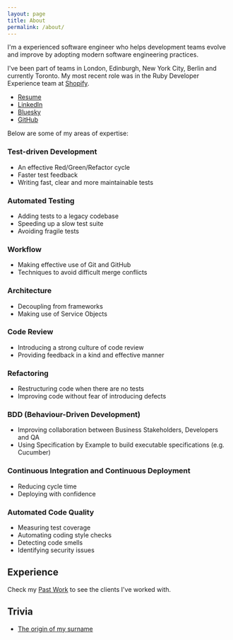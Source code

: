 ```yaml
---
layout: page
title: About
permalink: /about/
---
```


I'm a experienced software engineer who helps development teams evolve
and improve by adopting modern software engineering practices.

I've been part of teams in London, Edinburgh, New York City, Berlin and currently Toronto.
My most recent role was in the Ruby Developer Experience team at [Shopify].

* [Resume](https://www.andywaite.com/resume)
* [LinkedIn](https://www.linkedin.com/in/andyw8)
* [Bluesky](http://bsky.app/profile/andyw8.bsky.social)
* [GitHub](https://github.com/andyw8)

Below are some of my areas of expertise:

### Test-driven Development

* An effective Red/Green/Refactor cycle
* Faster test feedback
* Writing fast, clear and more maintainable tests

### Automated Testing

* Adding tests to a legacy codebase
* Speeding up a slow test suite
* Avoiding fragile tests

### Workflow

* Making effective use of Git and GitHub
* Techniques to avoid difficult merge conflicts

### Architecture

* Decoupling from frameworks
* Making use of Service Objects

### Code Review

* Introducing a strong culture of code review
* Providing feedback in a kind and effective manner

### Refactoring

* Restructuring code when there are no tests
* Improving code without fear of introducing defects

### BDD (Behaviour-Driven Development)

* Improving collaboration between Business Stakeholders, Developers and QA
* Using Specification by Example to build executable specifications (e.g. Cucumber)

### Continuous Integration and Continuous Deployment

* Reducing cycle time
* Deploying with confidence

### Automated Code Quality

* Measuring test coverage
* Automating coding style checks
* Detecting code smells
* Identifying security issues

## Experience

Check my [Past Work](/work) to see the clients I've worked with.

[Financeit]: https://financeit.io
[Shopify]: https://shopify.com

## Trivia

* [The origin of my surname](https://en.wikipedia.org/wiki/Wait_(musician))
